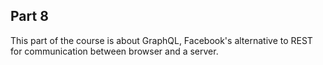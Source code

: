 ## Part 8
This part of the course is about GraphQL, Facebook's alternative to REST for communication between browser and a server.